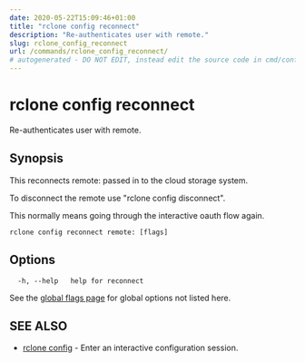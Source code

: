 ```yaml
---
date: 2020-05-22T15:09:46+01:00
title: "rclone config reconnect"
description: "Re-authenticates user with remote."
slug: rclone_config_reconnect
url: /commands/rclone_config_reconnect/
# autogenerated - DO NOT EDIT, instead edit the source code in cmd/config/reconnect/ and as part of making a release run "make commanddocs"
---
```

# rclone config reconnect

Re-authenticates user with remote.

## Synopsis


This reconnects remote: passed in to the cloud storage system.

To disconnect the remote use "rclone config disconnect".

This normally means going through the interactive oauth flow again.


```
rclone config reconnect remote: [flags]
```

## Options

```
  -h, --help   help for reconnect
```

See the [global flags page](/flags/) for global options not listed here.

## SEE ALSO

* [rclone config](/commands/rclone_config/)	 - Enter an interactive configuration session.

